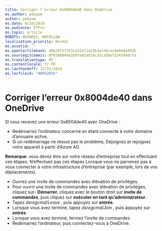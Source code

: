 ```yaml
---
title: Corriger l’erreur 0x8004de40 dans OneDrive
ms.author: pebaum
author: pebaum
ms.date: 6/20/2019
ms.audience: ITPro
ms.topic: article
ROBOTS: NOINDEX, NOFOLLOW
localization_priority: Normal
ms.assetid: ''
ms.openlocfilehash: 48b29f57763ca22a71a23b2afddcac0e8e8a95db
ms.sourcegitcommit: 0f0186044a3597e42ad14c32ca58e7224344dcfa
ms.translationtype: MT
ms.contentlocale: fr-FR
ms.lasthandoff: 12/15/2019
ms.locfileid: "40052035"
---
```

# <a name="fix-0x8004de40-error-in-onedrive"></a>Corriger l’erreur 0x8004de40 dans OneDrive

Si vous recevez une erreur 0x8004de40 avec OneDrive :

- Redémarrez l’ordinateur concerné en étant connecté à votre domaine d’annuaire acitve.
- Si un redémarrage ne résout pas le problème, Déjoignez et rejoignez votre appareil à partir d’Azure AD. 

**Remarque**: vous devez être sur votre réseau d’entreprise tout en effectuant ces étapes. N’effectuez pas ces étapes Lorsque vous ne parvenez pas à vous connecter à votre infrastructure d’entreprise (par exemple, lors de vos déplacements). 

- Ouvrez une invite de commandes avec élévation de privilèges. 
- Pour ouvrir une invite de commandes avec élévation de privilèges, cliquez sur- **Démarrer**, cliquez avec le bouton droit sur **invite de commandes**, puis cliquez sur **exécuter en tant qu’administrateur**.
- Tapez *dsregcmd/Leave* , puis appuyez sur **entrée**.
- Lorsque vous avez terminé, tapez *dsregcmd/Join* , puis appuyez sur **entrée**.
- Lorsque vous avez terminé, fermez l’invite de commandes.
- Redémarrez l’ordinateur, puis connectez-vous à OneDrive.